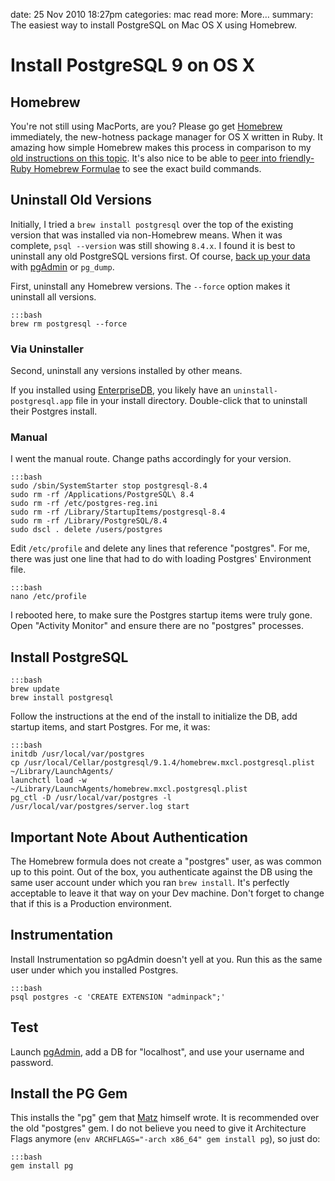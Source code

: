 date: 25 Nov 2010 18:27pm
categories: mac
read more: More&#8230;
summary: The easiest way to install PostgreSQL on Mac OS X using Homebrew.

# Install PostgreSQL 9 on OS X

## Homebrew

You're not still using MacPorts, are you?  Please go get [Homebrew](http://mxcl.github.com/homebrew/ "Homebrew") immediately, the new-hotness package manager for OS X written in Ruby.  It amazing how simple Homebrew makes this process in comparison to my [old instructions on this topic](/2009/3/20/install-upgrade-php-apache-postgresql-on-mac-os-x-10-5-leopard "Install / Upgrade PHP, Apache, PostgreSQL on Mac OS X 10.5 Leopard").  It's also nice to be able to [peer into friendly-Ruby Homebrew Formulae](https://github.com/mxcl/homebrew/blob/master/Library/Formula/postgresql.rb) to see the exact build commands.

## Uninstall Old Versions

Initially, I tried a `brew install postgresql` over the top of the existing version that was installed via non-Homebrew means.  When it was complete, `psql --version` was still showing `8.4.x`.  I found it is best to uninstall any old PostgreSQL versions first.  Of course, [back up your data](http://www.postgresql.org/docs/8.4/interactive/backup.html "PostgreSQL 8.4.5 Documentation - Backup and Restore") with [pgAdmin](http://pgadmin.org/ "pgAdmin III") or `pg_dump`.

First, uninstall any Homebrew versions.  The `--force` option makes it uninstall all versions.

    :::bash
    brew rm postgresql --force

### Via Uninstaller

Second, uninstall any versions installed by other means.

If you installed using [EnterpriseDB](http://www.enterprisedb.com/ "EnterpriseDB"), you likely have an `uninstall-postgresql.app` file in your install directory.  Double-click that to uninstall their Postgres install.

### Manual

I went the manual route.  Change paths accordingly for your version.

    :::bash
    sudo /sbin/SystemStarter stop postgresql-8.4
    sudo rm -rf /Applications/PostgreSQL\ 8.4
    sudo rm -rf /etc/postgres-reg.ini
    sudo rm -rf /Library/StartupItems/postgresql-8.4
    sudo rm -rf /Library/PostgreSQL/8.4
    sudo dscl . delete /users/postgres

Edit `/etc/profile` and delete any lines that reference "postgres".  For me, there was just one line that had to do with loading Postgres' Environment file.

    :::bash
    nano /etc/profile

I rebooted here, to make sure the Postgres startup items were truly gone.  Open "Activity Monitor" and ensure there are no "postgres" processes.

## Install PostgreSQL

    :::bash
    brew update
    brew install postgresql

Follow the instructions at the end of the install to initialize the DB, add startup items, and start Postgres.  For me, it was:

    :::bash
    initdb /usr/local/var/postgres
    cp /usr/local/Cellar/postgresql/9.1.4/homebrew.mxcl.postgresql.plist ~/Library/LaunchAgents/
    launchctl load -w ~/Library/LaunchAgents/homebrew.mxcl.postgresql.plist
    pg_ctl -D /usr/local/var/postgres -l /usr/local/var/postgres/server.log start

## Important Note About Authentication

The Homebrew formula does not create a "postgres" user, as was common up to this point.  Out of the box, you authenticate against the DB using the same user account under which you ran `brew install`.  It's perfectly acceptable to leave it that way on your Dev machine.  Don't forget to change that if this is a Production environment.

## Instrumentation

Install Instrumentation so pgAdmin doesn't yell at you.  Run this as the same user under which you installed Postgres.

    :::bash
    psql postgres -c 'CREATE EXTENSION "adminpack";'

## Test

Launch [pgAdmin](http://pgadmin.org/), add a DB for "localhost", and use your username and password.

## Install the PG Gem

This installs the "pg" gem that [Matz](http://en.wikipedia.org/wiki/Yukihiro_Matsumoto "Yukihiro Matsumoto") himself wrote.  It is recommended over the old "postgres" gem.  I do not believe you need to give it Architecture Flags anymore (`env ARCHFLAGS="-arch x86_64" gem install pg`), so just do:

    :::bash
    gem install pg
